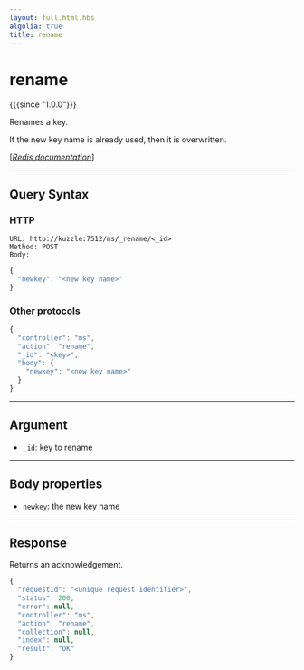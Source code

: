 ```yaml
---
layout: full.html.hbs
algolia: true
title: rename
---
```


# rename

{{{since "1.0.0"}}}

Renames a key.

If the new key name is already used, then it is overwritten.

[[_Redis documentation_]](https://redis.io/commands/rename)

---

## Query Syntax

### HTTP

```http
URL: http://kuzzle:7512/ms/_rename/<_id>
Method: POST  
Body:
```

```js
{
  "newkey": "<new key name>"
}
```

### Other protocols

```js
{
  "controller": "ms",
  "action": "rename",
  "_id": "<key>",
  "body": {
    "newkey": "<new key name>"
  }
}
```


---

## Argument

* `_id`: key to rename

---

## Body properties

* `newkey`: the new key name

---

## Response

Returns an acknowledgement.

```javascript
{
  "requestId": "<unique request identifier>",
  "status": 200,
  "error": null,
  "controller": "ms",
  "action": "rename",
  "collection": null,
  "index": null,
  "result": "OK"
}
```
